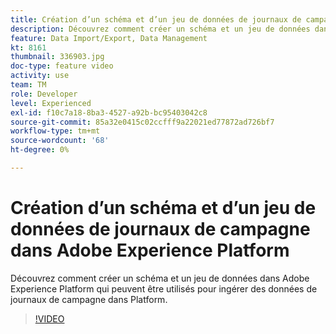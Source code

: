```yaml
---
title: Création d’un schéma et d’un jeu de données de journaux de campagne dans Adobe Experience Platform
description: Découvrez comment créer un schéma et un jeu de données dans Adobe Experience Platform qui peuvent être utilisés pour ingérer des données de journaux de campagne dans Platform.
feature: Data Import/Export, Data Management
kt: 8161
thumbnail: 336903.jpg
doc-type: feature video
activity: use
team: TM
role: Developer
level: Experienced
exl-id: f10c7a18-8ba3-4527-a92b-bc95403042c8
source-git-commit: 85a32e0415c02ccfff9a22021ed77872ad726bf7
workflow-type: tm+mt
source-wordcount: '68'
ht-degree: 0%

---
```


# Création d’un schéma et d’un jeu de données de journaux de campagne dans Adobe Experience Platform

Découvrez comment créer un schéma et un jeu de données dans Adobe Experience Platform qui peuvent être utilisés pour ingérer des données de journaux de campagne dans Platform.

>[!VIDEO](https://video.tv.adobe.com/v/336903?quality=12)
